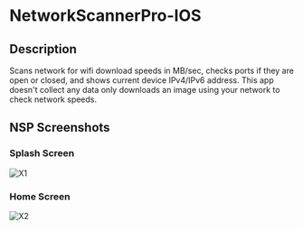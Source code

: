 # NetworkScannerPro-IOS

## Description 
Scans network for wifi download speeds in MB/sec, checks ports if they are open or closed, and shows current device IPv4/IPv6 address. This app doesn't collect any data only downloads an image using your network to check network speeds. 

## NSP Screenshots


### Splash Screen

![X1](https://github.com/sirakberhane/NetworkScannerPro-IOS/blob/master/Simulator%20Screen%20Shot%20-%20iPhone%20X%20-%202018-08-10%20at%2012.22.57_iphonexspacegrey_portrait.png)


### Home Screen

![X2](https://github.com/sirakberhane/NetworkScannerPro-IOS/blob/master/Simulator%20Screen%20Shot%20-%20iPhone%20X%20-%202018-08-10%20at%2012.23.13_iphonexspacegrey_portrait.png)
